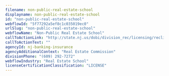 ```yaml
---
filename: non-public-real-estate-school
displayname: non-public-real-estate-school
id: "non-public-real-estate-school"
webflowId: "5f77292a5ef8c1c035019ec0"
urlSlug: "non-public-real-estate-school"
webflowName: "Non-Public Real Estate School"
callToActionLink: "http://state.nj.us/dobi/division_rec/licensing/reclic_menu.htm"
callToActionText: ""
agencyId: nj-banking-insurance
agencyAdditionalContext: "Real Estate Commission"
divisionPhone: "(609) 292-7272"
webflowIndustry: "Real Estate School"
licenseCertificationClassification: "LICENSE"
---
```

